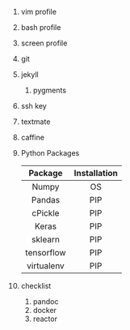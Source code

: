 


1. vim profile
1. bash profile
1. screen profile
1. git
1. jekyll
   1. pygments 
1. ssh key
1. textmate
1. caffine
1. Python Packages

   | Package     | Installation | 
   |:-----------:|:------------:|
   | Numpy       | OS           |
   | Pandas      | PIP          |
   | cPickle     | PIP          |
   | Keras       | PIP          |
   | sklearn     | PIP          |
   | tensorflow  | PIP          |
   | virtualenv  | PIP          |


1. checklist
   1. pandoc
   1. docker
   1. reactor
